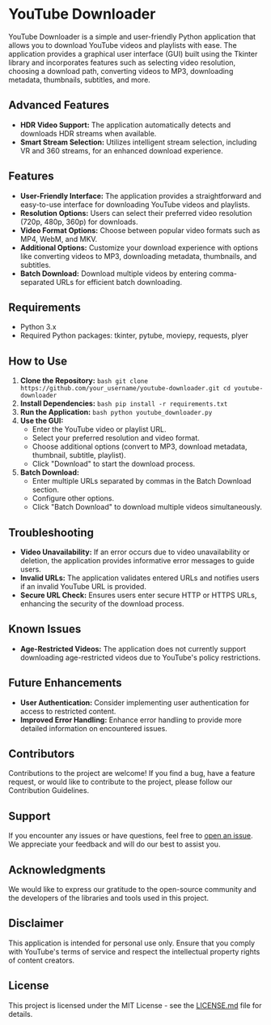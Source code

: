 # YouTube Downloader

YouTube Downloader is a simple and user-friendly Python application that allows you to download YouTube videos and playlists with ease. The application provides a graphical user interface (GUI) built using the Tkinter library and incorporates features such as selecting video resolution, choosing a download path, converting videos to MP3, downloading metadata, thumbnails, subtitles, and more.

## Advanced Features

- **HDR Video Support:** The application automatically detects and downloads HDR streams when available.
- **Smart Stream Selection:** Utilizes intelligent stream selection, including VR and 360 streams, for an enhanced download experience.

## Features

- **User-Friendly Interface:** The application provides a straightforward and easy-to-use interface for downloading YouTube videos and playlists.
- **Resolution Options:** Users can select their preferred video resolution (720p, 480p, 360p) for downloads.
- **Video Format Options:** Choose between popular video formats such as MP4, WebM, and MKV.
- **Additional Options:** Customize your download experience with options like converting videos to MP3, downloading metadata, thumbnails, and subtitles.
- **Batch Download:** Download multiple videos by entering comma-separated URLs for efficient batch downloading.

## Requirements

- Python 3.x
- Required Python packages: tkinter, pytube, moviepy, requests, plyer

## How to Use

1. **Clone the Repository:**
   `` bash
   git clone https://github.com/your_username/youtube-downloader.git
   cd youtube-downloader
   ``
2. **Install Dependencies:**
   `` bash
   pip install -r requirements.txt
   ``
3. **Run the Application:**
   `` bash
   python youtube_downloader.py
   ``
4. **Use the GUI:**
   - Enter the YouTube video or playlist URL.
   - Select your preferred resolution and video format.
   - Choose additional options (convert to MP3, download metadata, thumbnail, subtitle, playlist).
   - Click "Download" to start the download process.
5. **Batch Download:**
   - Enter multiple URLs separated by commas in the Batch Download section.
   - Configure other options.
   - Click "Batch Download" to download multiple videos simultaneously.
  
## Troubleshooting

- **Video Unavailability:** If an error occurs due to video unavailability or deletion, the application provides informative error messages to guide users.
- **Invalid URLs:** The application validates entered URLs and notifies users if an invalid YouTube URL is provided.
- **Secure URL Check:** Ensures users enter secure HTTP or HTTPS URLs, enhancing the security of the download process.

## Known Issues

- **Age-Restricted Videos:** The application does not currently support downloading age-restricted videos due to YouTube's policy restrictions.

## Future Enhancements

- **User Authentication:** Consider implementing user authentication for access to restricted content.
- **Improved Error Handling:** Enhance error handling to provide more detailed information on encountered issues.

## Contributors

Contributions to the project are welcome! If you find a bug, have a feature request, or would like to contribute to the project, please follow our Contribution Guidelines.

## Support

If you encounter any issues or have questions, feel free to [open an issue](). We appreciate your feedback and will do our best to assist you.

## Acknowledgments

We would like to express our gratitude to the open-source community and the developers of the libraries and tools used in this project.

## Disclaimer

This application is intended for personal use only. Ensure that you comply with YouTube's terms of service and respect the intellectual property rights of content creators.

## License

This project is licensed under the MIT License - see the [LICENSE.md](LICENSE) file for details.
